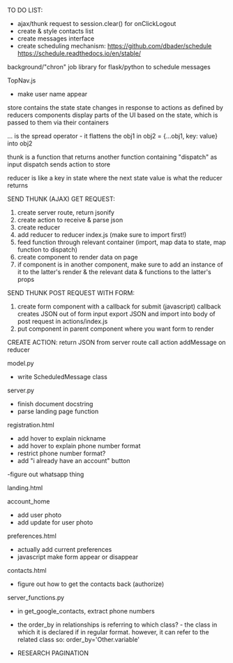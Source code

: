 TO DO LIST:

- ajax/thunk request to session.clear() for onClickLogout
- create & style contacts list
- create messages interface
- create scheduling mechanism:
https://github.com/dbader/schedule
https://schedule.readthedocs.io/en/stable/

background/"chron" job library for flask/python to schedule messages




TopNav.js
- make user name appear


store contains the state
state changes in response to actions as defined by reducers
components display parts of the UI based on the state, which is passed to them via their containers

... is the spread operator - it flattens the obj1 in obj2 = {...obj1, key: value} into obj2

thunk is a function that returns another function containing "dispatch" as input 
dispatch sends action to store

reducer is like a key in state where the next state value is what the reducer returns

SEND THUNK (AJAX) GET REQUEST:
1. create server route, return jsonify
2. create action to receive & parse json
3. create reducer
4. add reducer to reducer index.js (make sure to import first!)
5. feed function through relevant container (import, map data to state, map function to dispatch)
6. create component to render data on page
7. if component is in another component, make sure to add an instance of it to the latter's render & the relevant data & functions to the latter's props

SEND THUNK POST REQUEST WITH FORM:
1. create form component with a callback for submit (javascript)
    callback creates JSON out of form input 
    export JSON and import into body of post request in actions/index.js
2. put component in parent component where you want form to render


CREATE ACTION:
return JSON from server route
call action addMessage on reducer 






model.py
- write ScheduledMessage class 

server.py
- finish document docstring
- parse landing page function

registration.html
- add hover to explain nickname
- add hover to explain phone number format
- restrict phone number format?
- add "i already have an account" button

-figure out whatsapp thing


landing.html


account_home
- add user photo
- add update for user photo

preferences.html
- actually add current preferences
- javascript make form appear or disappear

contacts.html 
- figure out how to get the contacts back (authorize)

server_functions.py
- in get_google_contacts, extract phone numbers







- the order_by in relationships is referring to which class? - the class in which it is declared if in regular format. however, it can refer to the related class so:
order_by='Other.variable'


* RESEARCH PAGINATION



